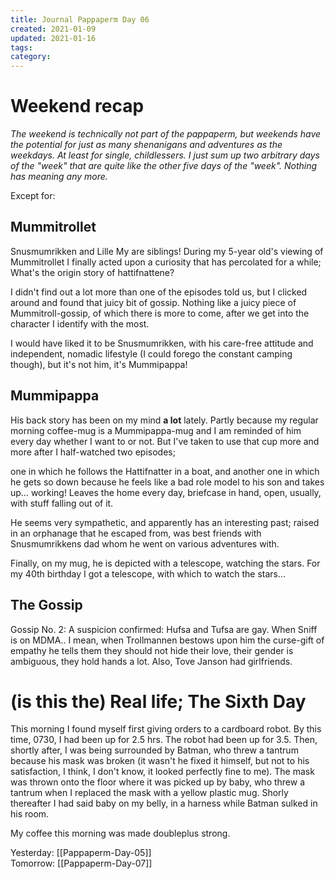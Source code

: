 ```yaml
---
title: Journal Pappaperm Day 06
created: 2021-01-09
updated: 2021-01-16
tags:
category:
---
```


# Weekend recap
*The weekend is technically not part of the pappaperm, but weekends have the potential for just as many shenanigans and adventures as the weekdays. At least for single, childlessers. I just sum up two arbitrary days of the "week" that are quite like the other five days of the "week". Nothing has meaning any more.*

Except for:

## Mummitrollet
Snusmumrikken and Lille My are siblings! During my 5-year old's viewing of Mummitrollet I finally acted upon a curiosity that has percolated for a while; What's the origin story of hattifnattene?

I didn't find out a lot more than one of the episodes told us, but I clicked around and found that juicy bit of gossip. Nothing like a juicy piece of Mummitroll-gossip, of which there is more to come, after we get into the character I identify with the most.

I would have liked it to be Snusmumrikken, with his care-free attitude and independent, nomadic lifestyle (I could forego the constant camping though), but it's not him, it's Mummipappa!

## Mummipappa
His back story has been on my mind **a lot** lately. Partly because my regular morning coffee-mug is a Mummipappa-mug and I am reminded of him every day whether I want to or not. But I've taken to use that cup more and more after I half-watched two episodes; 

one in which he follows the Hattifnatter in a boat, and another one in which he gets so down because he feels like a bad role model to his son and takes up… working! Leaves the home every day, briefcase in hand, open, usually, with stuff falling out of it.

He seems very sympathetic, and apparently has an interesting past; raised in an orphanage that he escaped from, was best friends with Snusmumrikkens dad whom he went on various adventures with. 

Finally, on my mug, he is depicted with a telescope, watching the stars. For my 40th birthday I got a telescope, with which to watch the stars…

## The Gossip
Gossip No. 2: A suspicion confirmed: Hufsa and Tufsa are gay. When Sniff is on MDMA.. I mean, when Trollmannen bestows upon him the curse-gift of empathy he tells them they should not hide their love, their gender is ambiguous, they hold hands a lot. Also, Tove Janson had girlfriends.

# (is this the) Real life; The Sixth Day
This morning I found myself first giving orders to a cardboard robot. By this time, 0730, I had been up for 2.5 hrs. The robot had been up for 3.5. Then, shortly after, I was being surrounded by Batman, who threw a tantrum because his mask was broken (it wasn't he fixed it himself, but not to his satisfaction, I think, I don't know, it looked perfectly fine to me). The mask was thrown onto the floor where it was picked up by baby, who threw a tantrum when I replaced the mask with a yellow plastic mug. Shorly thereafter I had said baby on my belly, in a harness while Batman sulked in his room.

My coffee this morning was made doubleplus strong.

 
 Yesterday: [[Pappaperm-Day-05]]  
 Tomorrow: [[Pappaperm-Day-07]]  